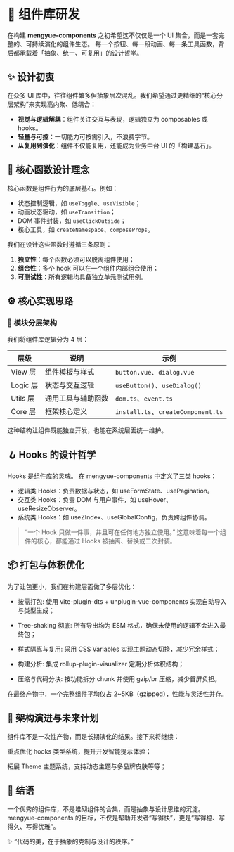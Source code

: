 # 🧩 组件库研发

在构建 **mengyue-components** 之初希望这不仅仅是一个 UI 集合，而是一套完整的、可持续演化的组件生态。
每一个按钮、每一段动画、每一条工具函数，背后都承载着「抽象、统一、可复用」的设计哲学。

## ✨ 设计初衷

在众多 UI 库中，往往组件繁多但抽象层次混乱。我们希望通过更精细的“核心分层架构”来实现高内聚、低耦合：

- **视觉与逻辑解耦**：组件关注交互与表现，逻辑独立为 composables 或 hooks。
- **轻量与可控**：一切能力可按需引入，不浪费字节。
- **从复用到演化**：组件不仅能复用，还能成为业务中台 UI 的「构建基石」。

## 🧠 核心函数设计理念

核心函数是组件行为的底层基石。例如：
- 状态控制逻辑，如 `useToggle`、`useVisible`；
- 动画状态驱动，如 `useTransition`；
- DOM 事件封装，如 `useClickOutside`；
- 核心工具，如 `createNamespace`、`composeProps`。

我们在设计这些函数时遵循三条原则：

1. **独立性**：每个函数必须可以脱离组件使用；
2. **组合性**：多个 hook 可以在一个组件内部组合使用；
3. **可测试性**：所有逻辑均具备独立单元测试用例。

## ⚙️ 核心实现思路

### 🧩 模块分层架构

我们将组件库逻辑分为 4 层：

| 层级 | 说明 | 示例 |
|------|------|------|
| View 层 | 组件模板与样式 | `button.vue`、`dialog.vue` |
| Logic 层 | 状态与交互逻辑 | `useButton()`、`useDialog()` |
| Utils 层 | 通用工具与辅助函数 | `dom.ts`、`event.ts` |
| Core 层 | 框架核心定义 | `install.ts`、`createComponent.ts` |

这种结构让组件既能独立开发，也能在系统层面统一维护。

## 🪝 Hooks 的设计哲学

Hooks 是组件库的灵魂。
在 mengyue-components 中定义了三类 hooks：

- 逻辑类 Hooks：负责数据与状态，如 useFormState、usePagination。
- 交互类 Hooks：负责 DOM 与用户事件，如 useHover、useResizeObserver。
- 系统类 Hooks：如 useZIndex、useGlobalConfig，负责跨组件协调。

> “一个 Hook 只做一件事，并且可在任何地方独立使用。”
> 这意味着每一个组件的核心，都能通过 Hooks 被抽离、替换或二次封装。

## 📦 打包与体积优化

为了让包更小，我们在构建层面做了多层优化：

- 按需打包: 使用 vite-plugin-dts + unplugin-vue-components 实现自动导入与类型生成；

- Tree-shaking 彻底: 所有导出均为 ESM 格式，确保未使用的逻辑不会进入最终包；

- 样式隔离与复用: 采用 CSS Variables 实现主题动态切换，减少冗余样式；

- 构建分析: 集成 rollup-plugin-visualizer 定期分析体积结构；

- 压缩与代码分块: 按功能拆分 chunk 并使用 gzip/br 压缩，减少首屏负担。

在最终产物中，一个完整组件平均仅占 2~5KB（gzipped），性能与灵活性并存。

## 🧭 架构演进与未来计划

组件库不是一次性产物，而是长期演化的结果。接下来将继续：

重点优化 hooks 类型系统，提升开发智能提示体验；

拓展 Theme 主题系统，支持动态主题与多品牌皮肤等等；

## 🌌 结语
一个优秀的组件库，不是堆砌组件的合集，而是抽象与设计思维的沉淀。
mengyue-components 的目标，不仅是帮助开发者“写得快”，更是“写得稳、写得久、写得优雅”。

✨ “代码的美，在于抽象的克制与设计的秩序。”